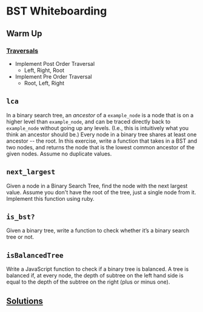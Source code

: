 # BST Whiteboarding

## Warm Up

### [Traversals](https://www.geeksforgeeks.org/tree-traversals-inorder-preorder-and-postorder/)

* Implement Post Order Traversal
  * Left, Right, Root
* Implement Pre Order Traversal
  * Root, Left, Right
  
## `lca`

In a binary search tree, an *ancestor* of a `example_node` is a node that is on a higher level than `example_node`, and can be traced directly back to `example_node` without going up any levels. (I.e., this is intuitively what you think an ancestor should be.) Every node in a binary tree shares at least one ancestor -- the root. In this exercise, write a function that takes in a BST and two nodes, and returns the node that is the lowest common ancestor of the given nodes. Assume no duplicate values.

## `next_largest`

Given a node in a Binary Search Tree, find the node with the next largest value. Assume you don't have the root of the tree, just a single node from it. Implement this function using ruby.

## `is_bst?`

Given a binary tree, write a function to check whether it’s a binary search tree or not.

## `isBalancedTree`

Write a JavaScript function to check if a binary tree is balanced. A tree is balanced if, at every node, the depth of subtree on the left hand side is equal to the depth of the subtree on the right (plus or minus one). 

## [Solutions](./bst-solution.md)
